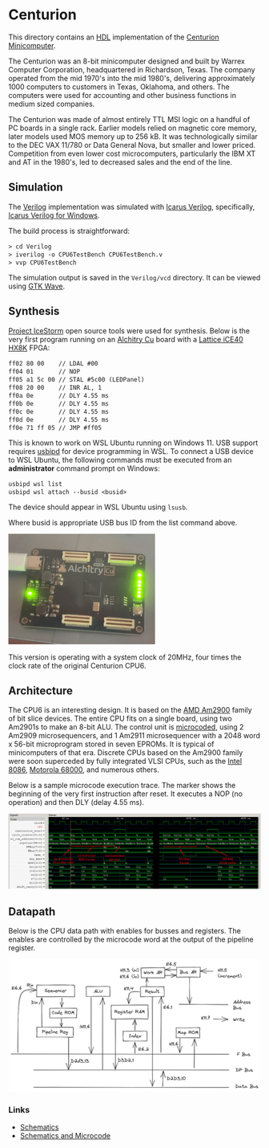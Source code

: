 # Centurion

This directory contains an [HDL](https://en.wikipedia.org/wiki/Hardware_description_language) implementation of the [Centurion Minicomputer](https://github.com/Nakazoto/CenturionComputer/wiki).

The Centurion was an 8-bit minicomputer designed and built by Warrex Computer Corporation, headquartered in Richardson, Texas. The company operated from the mid 1970's into the mid 1980's, delivering approximately 1000 computers to customers in Texas, Oklahoma, and others. The computers were used for accounting and other business functions in medium sized companies.

The Centurion was made of almost entirely TTL MSI logic on a handful of PC boards in a single rack. Earlier models relied on magnetic core memory, later models used MOS memory up to 256 kB. It was technologically similar to the DEC VAX 11/780 or Data General Nova, but smaller and lower priced. Competition from even lower cost microcomputers, particularly the IBM XT and AT in the 1980's, led to decreased sales and the end of the line.

## Simulation

The [Verilog](https://en.wikipedia.org/wiki/Verilog) implementation was simulated with [Icarus Verilog](http://iverilog.icarus.com/), specifically, [Icarus Verilog for Windows](https://bleyer.org/icarus/).

The build process is straightforward:

```
> cd Verilog
> iverilog -o CPU6TestBench CPU6TestBench.v
> vvp CPU6TestBench
```

The simulation output is saved in the ```Verilog/vcd``` directory. It can be viewed using [GTK Wave](http://gtkwave.sourceforge.net/).

## Synthesis

[Project IceStorm](https://clifford.at/icestorm) open source tools were used for synthesis. Below is the very first program running on an [Alchitry Cu](https://alchitry.com/boards/cu) board with a [Lattice iCE40 HX8K](https://www.latticesemi.com/iCE40) FPGA:

```
ff02 80 00    // LDAL #00
ff04 01       // NOP
ff05 a1 5c 00 // STAL #5c00 (LEDPanel)
ff08 20 00    // INR AL, 1
ff0a 0e       // DLY 4.55 ms
ff0b 0e       // DLY 4.55 ms
ff0c 0e       // DLY 4.55 ms
ff0d 0e       // DLY 4.55 ms
ff0e 71 ff 05 // JMP #ff05
```

This is known to work on WSL Ubuntu running on Windows 11. USB support requires [usbipd](https://devblogs.microsoft.com/commandline/connecting-usb-devices-to-wsl) for device programming in WSL. To connect a USB device to WSL Ubuntu, the following commands must be executed from an **administrator** command prompt on Windows:

```
usbipd wsl list
usbipd wsl attach --busid <busid>
```

The device should appear in WSL Ubuntu using ```lsusb```.

Where busid is appropriate USB bus ID from the list command above.

![Centurion1](images/Centurion1.gif "Running code")

This version is operating with a system clock of 20MHz, four times the clock rate of the original Centurion CPU6.

## Architecture

The CPU6 is an interesting design. It is based on the [AMD Am2900](https://en.wikipedia.org/wiki/AMD_Am2900) family of bit slice devices. The entire CPU fits on a single board, using two Am2901s to make an 8-bit ALU. The control unit is [microcoded](https://en.wikipedia.org/wiki/Microcode), using 2 Am2909 microsequencers, and 1 Am2911 microsequencer with a 2048 word x 56-bit microprogram stored in seven EPROMs. It is typical of minicomputers of that era. Discrete CPUs based on the Am2900 family were soon superceded by fully integrated VLSI CPUs, such as the [Intel 8086](https://en.wikipedia.org/wiki/Intel_8086), [Motorola 68000](https://en.wikipedia.org/wiki/Motorola_68000), and numerous others.

Below is a sample microcode execution trace. The marker shows the beginning of the very first instruction after reset. It executes a NOP (no operation) and then DLY (delay 4.55 ms).

![DCX Instruction](images/NOP_DLY.png "DCX Instruction Execution")

## Datapath

Below is the CPU data path with enables for busses and registers. The enables are controlled by the microcode word at the output of the pipeline register.

![Data path](images/Datapath.png "Data path")

### Links

 * [Schematics](https://github.com/Meisaka/CenMiniCom)
 * [Schematics and Microcode](https://github.com/sjsoftware/centurion-cpu6)
 